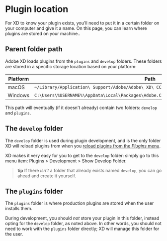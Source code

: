 # Plugin location

For XD to know your plugin exists, you'll need to put it in a certain folder on your computer and give it a name. On this page, you can learn where plugins are stored on your machine..


## Parent folder path

Adobe XD loads plugins from the `plugins` and `develop` folders. These folders are stored in a specific storage location based on your platform:

| Platform      | Path          |
| ------------- | ------------- |
| macOS         | `~/Library/Application\ Support/Adobe/Adobe\ XD\ CC\ \(Prerelease\)/` |
| Windows       | `C:\Users\%USERNAME%\AppData\Local\Packages\Adobe.CC.XD.Prerelease_adky2gkssdxte\LocalState\` |

This path will eventually (if it doesn't already) contain two folders: `develop` and `plugins`.

## The `develop` folder
The `develop` folder is used during plugin development, and is the only folder XD will reload plugins from when you [reload plugins from the _Plugins_ menu](/tutorials/debugging/#2-try-reloading-the-plugins).

XD makes it very easy for you to get to the `develop` folder: simply go to this menu item: Plugins > Development > Show Develop Folder.

> **tip**
> If there _isn't_ a folder that already exists named `develop`, you can go ahead and create it yourself.


## The `plugins` folder
The `plugins` folder is where production plugins are stored when the user installs them.

During development, you should *not* store your plugin in this folder, instead opting for the `develop` folder, as noted above. In other words, you should not need to work with the `plugins` folder directly; XD will manage this folder for the user.
